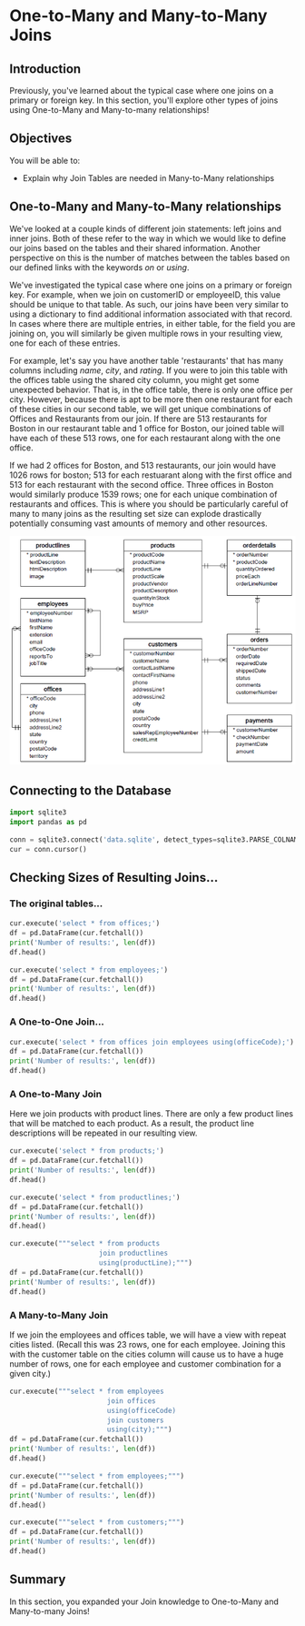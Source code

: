 
# One-to-Many and Many-to-Many Joins

## Introduction

Previously, you've learned about the typical case where one joins on a primary or foreign key. In this section, you'll explore other types of joins using One-to-Many and Many-to-many relationships!

## Objectives

You will be able to:

- Explain why Join Tables are needed in Many-to-Many relationships

## One-to-Many and Many-to-Many relationships

We've looked at a couple kinds of different join statements: left joins and inner joins. Both of these refer to the way in which we would like to define our joins based on the tables and their shared information. Another perspective on this is the number of matches between the tables based on our defined links with the keywords *on* or *using*.
  
We've investigated the typical case where one joins on a primary or foreign key. For example, when we join on customerID or employeeID, this value should be unique to that table. As such, our joins have been very similar to using a dictionary to find additional information associated with that record. In cases where there are multiple entries, in either table, for the field you are joining on, you will similarly be given multiple rows in your resulting view, one for each of these entries.  
  
For example, let's say you have another table 'restaurants' that has many columns including *name*, *city*, and *rating*. If you were to join this table with the offices table using the shared city column, you might get some unexpected behavior. That is, in the office table, there is only one office per city. However, because there is apt to be more then one restaurant for each of these cities in our second table, we will get unique combinations of Offices and Restaurants from our join. If there are 513 restaurants for Boston in our restaurant table and 1 office for Boston, our joined table will have each of these 513 rows, one for each restaurant along with the one office.

If we had 2 offices for Boston, and 513 restaurants, our join would have 1026 rows for boston; 513 for each restuarant along with the first office and 513 for each restaurant with the second office. Three offices in Boston would similarly produce 1539 rows; one for each unique combination of restaurants and offices. This is where you should be particularly careful of many to many joins as the resulting set size can explode drastically potentially consuming vast amounts of memory and other resources.  

<img src='Database-Schema.png' width=550>

## Connecting to the Database


```python
import sqlite3
import pandas as pd
```


```python
conn = sqlite3.connect('data.sqlite', detect_types=sqlite3.PARSE_COLNAMES)
cur = conn.cursor()
```

## Checking Sizes of Resulting Joins...

### The original tables...


```python
cur.execute('select * from offices;')
df = pd.DataFrame(cur.fetchall())
print('Number of results:', len(df))
df.head()
```


```python
cur.execute('select * from employees;')
df = pd.DataFrame(cur.fetchall())
print('Number of results:', len(df))
df.head()
```

### A One-to-One Join...


```python
cur.execute('select * from offices join employees using(officeCode);')
df = pd.DataFrame(cur.fetchall())
print('Number of results:', len(df))
df.head()
```

### A One-to-Many Join
Here we join products with product lines. There are only a few product lines that will be matched to each product. As a result, the product line descriptions will be repeated in our resulting view.


```python
cur.execute('select * from products;')
df = pd.DataFrame(cur.fetchall())
print('Number of results:', len(df))
df.head()
```


```python
cur.execute('select * from productlines;')
df = pd.DataFrame(cur.fetchall())
print('Number of results:', len(df))
df.head()
```


```python
cur.execute("""select * from products
                      join productlines
                      using(productLine);""")
df = pd.DataFrame(cur.fetchall())
print('Number of results:', len(df))
df.head()
```

### A Many-to-Many Join

If we join the employees and offices table, we will have a view with repeat cities listed.
(Recall this was 23 rows, one for each employee. Joining this with the customer table on the cities column will cause us to have a huge number of rows, one for each employee and customer combination for a given city.)


```python
cur.execute("""select * from employees
                        join offices
                        using(officeCode)
                        join customers
                        using(city);""")
df = pd.DataFrame(cur.fetchall())
print('Number of results:', len(df))
df.head()
```


```python
cur.execute("""select * from employees;""")
df = pd.DataFrame(cur.fetchall())
print('Number of results:', len(df))
df.head()
```


```python
cur.execute("""select * from customers;""")
df = pd.DataFrame(cur.fetchall())
print('Number of results:', len(df))
df.head()
```

## Summary

In this section, you expanded your Join knowledge to One-to-Many and Many-to-many Joins!
